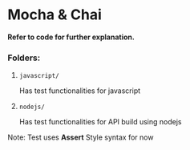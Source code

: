 # Mocha &amp; Chai

**Refer to code for further explanation.**

### Folders:
1. `javascript/`

   Has test functionalities for javascript

2. `nodejs/`

   Has test functionalities for API build using nodejs

Note: Test uses **Assert** Style syntax for now
